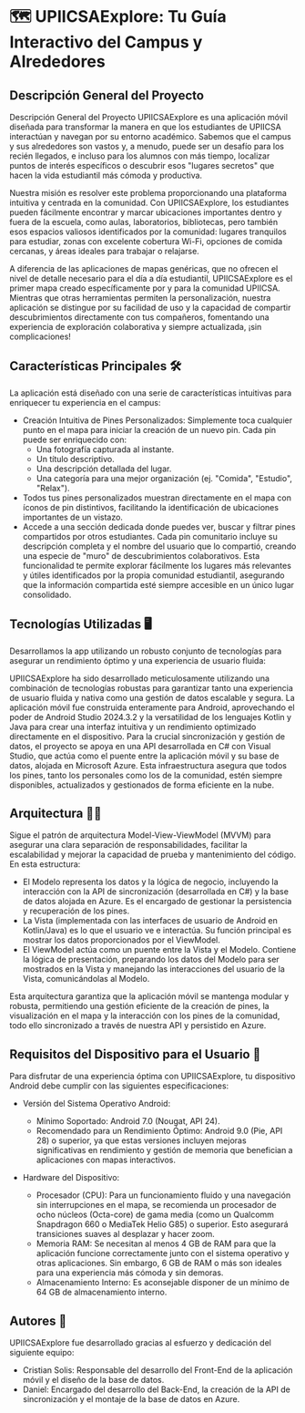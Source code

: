 # 🗺️ UPIICSAExplore: Tu Guía Interactivo del Campus y Alrededores

## **Descripción General del Proyecto**

Descripción General del Proyecto
UPIICSAExplore es una aplicación móvil diseñada para transformar la manera en que los estudiantes de UPIICSA interactúan y navegan por su entorno académico. Sabemos que el 
campus y sus alrededores son vastos y, a menudo, puede ser un desafío para los recién llegados, e incluso para los alumnos con más tiempo, localizar puntos de interés 
específicos o descubrir esos "lugares secretos" que hacen la vida estudiantil más cómoda y productiva.

Nuestra misión es resolver este problema proporcionando una plataforma intuitiva y centrada en la comunidad. Con UPIICSAExplore, los estudiantes pueden fácilmente encontrar 
y marcar ubicaciones importantes dentro y fuera de la escuela, como aulas, laboratorios, bibliotecas, pero también esos espacios valiosos identificados por la comunidad: 
lugares tranquilos para estudiar, zonas con excelente cobertura Wi-Fi, opciones de comida cercanas, y áreas ideales para trabajar o relajarse.

A diferencia de las aplicaciones de mapas genéricas, que no ofrecen el nivel de detalle necesario para el día a día estudiantil, UPIICSAExplore es el primer mapa creado 
específicamente por y para la comunidad UPIICSA. Mientras que otras herramientas permiten la personalización, nuestra aplicación se distingue por su facilidad de uso y 
la capacidad de compartir descubrimientos directamente con tus compañeros, fomentando una experiencia de exploración colaborativa y siempre actualizada, ¡sin complicaciones!

## Características Principales 🛠️

La aplicación está diseñado con una serie de características intuitivas para enriquecer tu experiencia en el campus:

- Creación Intuitiva de Pines Personalizados: Simplemente toca cualquier punto en el mapa para iniciar la creación de un nuevo pin. Cada pin puede ser enriquecido con:
  - Una fotografía capturada al instante.
  - Un título descriptivo.
  - Una descripción detallada del lugar.
  - Una categoría para una mejor organización (ej. "Comida", "Estudio", "Relax").
- Todos tus pines personalizados muestran directamente en el mapa con íconos de pin distintivos, facilitando la identificación de ubicaciones importantes de un vistazo.
- Accede a una sección dedicada donde puedes ver, buscar y filtrar pines compartidos por otros estudiantes. Cada pin comunitario incluye su descripción completa y el
  nombre del usuario que lo compartió, creando una especie de "muro" de descubrimientos colaborativos. Esta funcionalidad te permite explorar fácilmente los lugares más
  relevantes y útiles identificados por la propia comunidad estudiantil, asegurando que la información compartida esté siempre accesible en un único lugar consolidado.

## Tecnologías Utilizadas 🖥️

Desarrollamos la app utilizando un robusto conjunto de tecnologías para asegurar un rendimiento óptimo y una experiencia de usuario fluida:

UPIICSAExplore ha sido desarrollado meticulosamente utilizando una combinación de tecnologías robustas para garantizar tanto una experiencia de usuario fluida y nativa 
como una gestión de datos escalable y segura. La aplicación móvil fue construida enteramente para Android, aprovechando el poder de Android Studio 2024.3.2 y la versatilidad 
de los lenguajes Kotlin y Java para crear una interfaz intuitiva y un rendimiento optimizado directamente en el dispositivo. Para la crucial sincronización y gestión de datos, 
el proyecto se apoya en una API desarrollada en C# con Visual Studio, que actúa como el puente entre la aplicación móvil y su base de datos, alojada en Microsoft Azure. 
Esta infraestructura asegura que todos los pines, tanto los personales como los de la comunidad, estén siempre disponibles, actualizados y gestionados de forma eficiente en la nube.

## Arquitectura 👷🏼

Sigue el patrón de arquitectura Model-View-ViewModel (MVVM) para asegurar una clara separación de responsabilidades, facilitar la escalabilidad y mejorar la capacidad de 
prueba y mantenimiento del código. En esta estructura:

- El Modelo representa los datos y la lógica de negocio, incluyendo la interacción con la API de sincronización (desarrollada en C#) y la base de datos alojada en Azure. 
Es el encargado de gestionar la persistencia y recuperación de los pines.
- La Vista (implementada con las interfaces de usuario de Android en Kotlin/Java) es lo que el usuario ve e interactúa. Su función principal es mostrar los datos proporcionados por el ViewModel.
- El ViewModel actúa como un puente entre la Vista y el Modelo. Contiene la lógica de presentación, preparando los datos del Modelo para ser mostrados en la Vista y manejando las interacciones del usuario de la Vista, comunicándolas al Modelo.

Esta arquitectura garantiza que la aplicación móvil se mantenga modular y robusta, permitiendo una gestión eficiente de la creación de pines, la visualización en el mapa y la interacción con los pines de la comunidad, todo ello sincronizado a través de nuestra API y persistido en Azure.

## Requisitos del Dispositivo para el Usuario 📱

Para disfrutar de una experiencia óptima con UPIICSAExplore, tu dispositivo Android debe cumplir con las siguientes especificaciones:

- Versión del Sistema Operativo Android:
  - Mínimo Soportado: Android 7.0 (Nougat, API 24).
  - Recomendado para un Rendimiento Óptimo: Android 9.0 (Pie, API 28) o superior, ya que estas versiones incluyen mejoras significativas en rendimiento y gestión de memoria que benefician a aplicaciones con mapas interactivos.

- Hardware del Dispositivo:
  - Procesador (CPU): Para un funcionamiento fluido y una navegación sin interrupciones en el mapa, se recomienda un procesador de ocho núcleos (Octa-core) de gama media (como un Qualcomm Snapdragon 660 o MediaTek Helio G85) o superior. Esto asegurará transiciones suaves al desplazar y hacer zoom.
  - Memoria RAM: Se necesitan al menos 4 GB de RAM para que la aplicación funcione correctamente junto con el sistema operativo y otras aplicaciones. Sin embargo, 6 GB de RAM o más son ideales para una experiencia más cómoda y sin demoras.
  - Almacenamiento Interno: Es aconsejable disponer de un mínimo de 64 GB de almacenamiento interno.
 
 ## Autores 📕

UPIICSAExplore fue desarrollado gracias al esfuerzo y dedicación del siguiente equipo:

- Cristian Solis: Responsable del desarrollo del Front-End de la aplicación móvil y el diseño de la base de datos.
- Daniel: Encargado del desarrollo del Back-End, la creación de la API de sincronización y el montaje de la base de datos en Azure.

